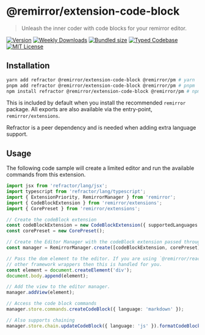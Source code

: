 # @remirror/extension-code-block

> Unleash the inner coder with code blocks for your remirror editor.

[![Version][version]][npm] [![Weekly Downloads][downloads-badge]][npm] [![Bundled size][size-badge]][size] [![Typed Codebase][typescript]](#) [![MIT License][license]](#)

[version]: https://flat.badgen.net/npm/v/@remirror/extension-code-block/next
[npm]: https://npmjs.com/package/@remirror/extension-code-block/v/next
[license]: https://flat.badgen.net/badge/license/MIT/purple
[size]: https://bundlephobia.com/result?p=@remirror/extension-code-block
[size-badge]: https://flat.badgen.net/bundlephobia/minzip/@remirror/extension-code-block
[typescript]: https://flat.badgen.net/badge/icon/TypeScript?icon=typescript&label
[downloads-badge]: https://badgen.net/npm/dw/@remirror/extension-code-block/red?icon=npm

## Installation

```bash
yarn add refractor @remirror/extension-code-block @remirror/pm # yarn
pnpm add refractor @remirror/extension-code-block @remirror/pm # pnpm
npm install refractor @remirror/extension-code-block @remirror/pm # npm
```

This is included by default when you install the recommended `remirror` package. All exports are also available via the entry-point, `remirror/extensions`.

Refractor is a peer dependency and is needed when adding extra language support.

## Usage

The following code sample will create a limited editor and run the available commands from this extension.

```ts
import jsx from 'refractor/lang/jsx';
import typescript from 'refractor/lang/typescript';
import { ExtensionPriority, RemirrorManager } from 'remirror';
import { CodeBlockExtension } from 'remirror/extensions';
import { CorePreset } from 'remirror/extensions';

// Create the codeBlock extension
const codeBlockExtension = new CodeBlockExtension({ supportedLanguages: [typescript, jsx] });
const corePreset = new CorePreset();

// Create the Editor Manager with the codeBlock extension passed through.
const manager = RemirrorManager.create([codeBlockExtension, corePreset]);

// Pass the dom element to the editor. If you are using `@remirror/react` or
// other framework wrappers then this is handled for you.
const element = document.createElement('div');
document.body.append(element);

// Add the view to the editor manager.
manager.addView(element);

// Access the code block commands
manager.store.commands.createCodeBlock({ language: 'markdown' });

// Also supports chaining
manager.store.chain.updateCodeBlock({ language: 'js' }).formatCodeBlock().run();
```
